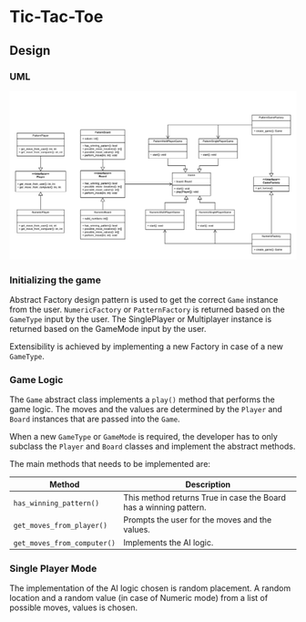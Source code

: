 # Tic-Tac-Toe

## Design

### UML

<img src="./uml.png" alt="uml-diagram" width="800"/>

### Initializing the game

Abstract Factory design pattern is used to get the correct `Game` instance from the user. `NumericFactory` or `PatternFactory` is returned based on the `GameType` input by the user. The SinglePlayer or Multiplayer instance is returned based on the GameMode input by the user.

Extensibility is achieved by implementing a new Factory in case of a new `GameType`.

### Game Logic

The `Game` abstract class implements a `play()` method that performs the game logic. The moves and the values are determined by the `Player` and `Board` instances that are passed into the `Game`.

When a new `GameType` or `GameMode` is required, the developer has to only subclass the `Player` and `Board` classes and implement the abstract methods.

The main methods that needs to be implemented are:

| Method | Description |
|--|--|
| `has_winning_pattern()` | This method returns True in case the Board has a winning pattern. |
| `get_moves_from_player()` | Prompts the user for the moves and the values. |
| `get_moves_from_computer()` | Implements the AI logic. |

### Single Player Mode

The implementation of the AI logic chosen is random placement. A random location and a random value (in case of Numeric mode) from a list of possible moves, values is chosen.